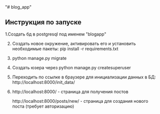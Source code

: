 "# blog_app" 

## Инструкция по запуске

1.Создать бд в postgresql под именем "blogapp"

2. Создать новое окружение, активировать его и установить необходимые пакеты: pip install -r requirements.txt

3. python manage.py migrate

3. Создать юзера через python manage.py createsuperuser 

4. Переходить по ссылке в браузере для инициализации данных в БД: 
http://localhost:8000/init_data/

5. http://localhost:8000/             - страница для получения постов

   http://localhost:8000/posts/new/   - страница для создания нового поста (требует авторизацию)
    
   